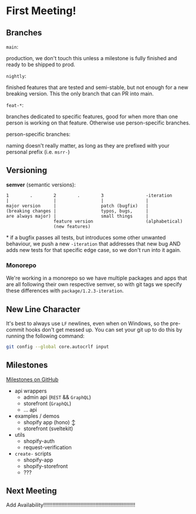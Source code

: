 # First Meeting!

## Branches

`main`:

production, we don't touch this unless a milestone is fully finished and ready to be shipped to prod.

`nightly`:

finished features that are tested and semi-stable, but not enough for a new breaking version.
This the only branch that can PR into main.

`feat-*`:

branches dedicated to specific features, good for when more than one person is working on that feature. Otherwise use person-specific branches.

person-specific branches:

naming doesn't really matter, as long as they are prefixed with your personal prefix (i.e. `msrr-`)

## Versioning

**semver** (semantic versions):

```
1        .        2        .        3                -iteration
|                 |                 |                |
major version     |                 patch (bugfix)   |
(breaking changes |                 typos, bugs,     |
are always major) |                 small things     |
                  feature version                    (alphabetical)
                  (new features)
```

\* if a bugfix passes all tests, but introduces some other unwanted behaviour, we push a new `-iteration` that addresses that new bug AND adds new tests for that specific edge case, so we don't run into it again.

### Monorepo

We're working in a monorepo so we have multiple packages and apps that are all following their own respective semver, so with git tags we specify these differences with `package/1.2.3-iteration`.

## New Line Character

It's best to always use `LF` newlines, even when on Windows, so the pre-commit hooks don't get messed up. You can set your git up to do this by running the following command:

```bash
git config --global core.autocrlf input
```

## Milestones

[Milestones on GitHub](https://github.com/mia-cx/shopify-api/milestones)

- api wrappers
  - admin api (`REST` && `GraphQL`)
  - storefront (`GraphQL`)
  - ... api
- examples / demos
  - shopify app (hono)
    ↕
  - storefront (sveltekit)
- utils
  - shopify-auth
  - request-verification
- `create-` scripts
  - shopify-app
  - shopify-storefront
  - ???

## Next Meeting

Add Availability!!!!!!!!!!!!!!!!!!!!!!!!!!!!!!!!!!!!!!!!!!!!!!!!!!!!!!!!!!!!!!
